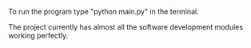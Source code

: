 To run the program type "python main.py" in the terminal.

The project currently has almost all the software development modules working perfectly.
